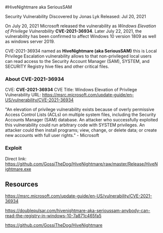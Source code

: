 #HiveNightmare aka SeriousSAM

Security Vulnerability
Discovered by Jonas Lyk
Released: Jul 20, 2021


On July 20, 2021 Microsoft released the vulnerability as _Windows Elevation of Privilege Vulnerability_ __CVE-2021-36934__. Later July 22, 2021, the vulnerability has been confirmed to affect Windows 10 version 1809 as well as windows server 2019.

CVE-2021-36934 named as **HiveNightmare (aka SeriousSAM)** this is Local Privilege Escalation vulnerability allows to that non-privileged local users can read access to the Security Account Manager (SAM), SYSTEM, and SECURITY Registry hive files and other critical files.

### About CVE-2021-36934

CVE: __CVE-2021-36934__
CVE Title: Windows Elevation of Privilege Vulnerability
URL: https://msrc.microsoft.com/update-guide/en-US/vulnerability/CVE-2021-36934

"An elevation of privilege vulnerability exists because of overly permissive Access Control Lists (ACLs) on multiple system files, including the Security Accounts Manager (SAM) database. An attacker who successfully exploited this vulnerability could run arbitrary code with SYSTEM privileges. An attacker could then install programs; view, change, or delete data; or create new accounts with full user rights." - Microsoft

### Exploit

Direct link: https://github.com/GossiTheDog/HiveNightmare/raw/master/Release/HiveNightmare.exe





## Resources

https://msrc.microsoft.com/update-guide/en-US/vulnerability/CVE-2021-36934

https://doublepulsar.com/hivenightmare-aka-serioussam-anybody-can-read-the-registry-in-windows-10-7a871c465fa5

https://github.com/GossiTheDog/HiveNightmare
